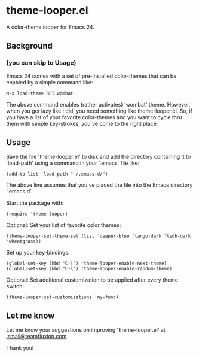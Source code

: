 # theme-looper.el

A color-theme looper for Emacs 24.

## Background
### (you can skip to Usage)

Emacs 24 comes with a set of pre-installed color-themes that can be enabled by a simple command like:

    M-x load-theme RET wombat
    
The above command enables (rather activates) 'wombat' theme. However, when you get lazy like I did, you need something like theme-looper.el. So, if you have a list of your favorite color-themes and you want to cycle thru them with simple key-strokes, you've come to the right place.

## Usage

Save the file 'theme-looper.el' to disk and add the directory containing it to 'load-path' using a command in your '.emacs' file like:

    (add-to-list 'load-path "~/.emacs.d/")
    
The above line assumes that you've placed the file into the Emacs directory '.emacs.d'.

Start the package with:

    (require 'theme-looper)

Optional: Set your list of favorite color themes:

    (theme-looper-set-theme-set (list 'deeper-blue 'tango-dark 'tsdh-dark 'wheatgrass))

Set up your key-bindings:

    (global-set-key (kbd "C-|") 'theme-looper-enable-next-theme)
    (global-set-key (kbd "C-\") 'theme-looper-enable-random-theme)

Optional: Set additional customization to be applied after every theme switch:

    (theme-looper-set-customizations 'my-func)

## Let me know
Let me know your suggestions on improving 'theme-looper.el' at ismail@teamfluxion.com

Thank you!
